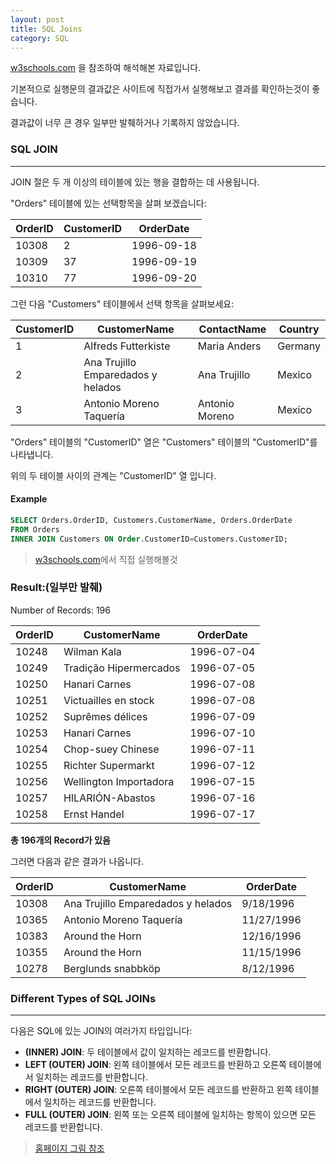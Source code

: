 ```yaml
---
layout: post
title: SQL Joins
category: SQL
---
```




[w3schools.com](www.w3schools.com/sql) 을 참조하여 해석해본 자료입니다.

기본적으로 실행문의 결과값은 사이트에 직접가서 실행해보고 결과를 확인하는것이 좋습니다.

결과값이 너무 큰 경우 일부만 발췌하거나 기록하지 않았습니다.





### SQL JOIN

---

JOIN 절은 두 개 이상의 테이블에 있는 행을 결합하는 데 사용됩니다.

"Orders" 테이블에 있는 선택항목을 살펴 보겠습니다:



| OrderID | CustomerID | OrderDate  |
| ------- | ---------- | ---------- |
| 10308   | 2          | 1996-09-18 |
| 10309   | 37         | 1996-09-19 |
| 10310   | 77         | 1996-09-20 |



그런 다음 "Customers" 테이블에서 선택 항목을 살펴보세요:



| CustomerID | CustomerName                       | ContactName    | Country |
| ---------- | ---------------------------------- | -------------- | ------- |
| 1          | Alfreds Futterkiste                | Maria Anders   | Germany |
| 2          | Ana Trujillo Emparedados y helados | Ana Trujillo   | Mexico  |
| 3          | Antonio Moreno Taquería            | Antonio Moreno | Mexico  |



"Orders" 테이블의 "CustomerID" 열은 "Customers" 테이블의 "CustomerID"를 나타냅니다.

위의 두 테이블 사이의 관계는 "CustomerID" 열 입니다.



#### Example

```sql
SELECT Orders.OrderID, Customers.CustomerName, Orders.OrderDate
FROM Orders
INNER JOIN Customers ON Order.CustomerID=Customers.CustomerID;
```

> [w3schools.com](www.w3schools.com/sql)에서 직접 실행해볼것





### Result:(일부만 발췌)

Number of Records: 196

| OrderID | CustomerName           | OrderDate  |
| ------- | ---------------------- | ---------- |
| 10248   | Wilman Kala            | 1996-07-04 |
| 10249   | Tradição Hipermercados | 1996-07-05 |
| 10250   | Hanari Carnes          | 1996-07-08 |
| 10251   | Victuailles en stock   | 1996-07-08 |
| 10252   | Suprêmes délices       | 1996-07-09 |
| 10253   | Hanari Carnes          | 1996-07-10 |
| 10254   | Chop-suey Chinese      | 1996-07-11 |
| 10255   | Richter Supermarkt     | 1996-07-12 |
| 10256   | Wellington Importadora | 1996-07-15 |
| 10257   | HILARIÓN-Abastos       | 1996-07-16 |
| 10258   | Ernst Handel           | 1996-07-17 |

**총 196개의 Record가 있음**



그러면 다음과 같은 결과가 나옵니다.

| OrderID | CustomerName                       | OrderDate  |
| ------- | ---------------------------------- | ---------- |
| 10308   | Ana Trujillo Emparedados y helados | 9/18/1996  |
| 10365   | Antonio Moreno Taquería            | 11/27/1996 |
| 10383   | Around the Horn                    | 12/16/1996 |
| 10355   | Around the Horn                    | 11/15/1996 |
| 10278   | Berglunds snabbköp                 | 8/12/1996  |



### Different Types of SQL JOINs

---



다음은 SQL에 있는 JOIN의 여러가지 타입입니다:

- **(INNER) JOIN**: 두 테이블에서 값이 일치하는 레코드를 반환합니다.
- **LEFT (OUTER) JOIN**: 왼쪽 테이블에서 모든 레코드를 반환하고 오른쪽 테이블에서 일치하는 레코드를 반환합니다.
- **RIGHT (OUTER) JOIN**: 오른쪽 테이블에서 모든 레코드를 반환하고 왼쪽 테이블에서 일치하는 레코드를 반환합니다.
- **FULL (OUTER) JOIN**: 왼쪽 또는 오른쪽 테이블에 일치하는 항목이 있으면 모든 레코드를 반환합니다.



> [홈페이지 그림 참조](https://www.w3schools.com/sql/sql_join.asp)